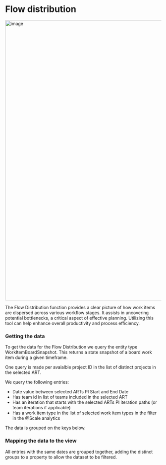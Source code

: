 # Flow distribution 
<img width="900" alt="image" src="https://github.com/solidify/scale/assets/83336871/d7c3a2d3-1722-4e0b-8788-8e91c64211d4">

The Flow Distribution function provides a clear picture of how work items are dispersed across various workflow stages. It assists in uncovering potential bottlenecks, a critical aspect of effective planning. Utilizing this tool can help enhance overall productivity and process efficiency.

### Getting the data 

To get the data for the Flow Distribution we query the entity type WorkItemBoardSnapshot. This returns a state snapshot of a board work item during a given timeframe. 

One query is made per avaialble project ID in the list of distinct projects in the selected ART. 

We query the following entries: 

- Date value between selected ARTs PI Start and End Date
- Has team id in list of teams included in the selected ART
- Has an iteration that starts with the selected ARTs PI iteration paths (or team iterations if applicable)
- Has a work item type in the list of selected work item types in the filter in the @Scale analytics   

The data is grouped on the keys below. 

### Mapping the data to the view

All entries with the same dates are grouped together, adding the distinct groups to a property to allow the dataset to be filtered.

